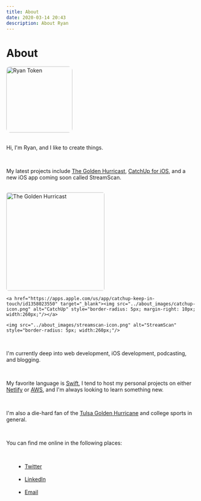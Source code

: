 ```yaml
---
title: About
date: 2020-03-14 20:43
description: About Ryan
---
```


<div>
<h1> About </h1>
<img src="../about_images/ryan-full.jpeg" alt="Ryan Token" style="border-radius: 10px; width:175px;"/>
</div>

<br />

Hi, I'm Ryan, and I like to create things.

<br />

My latest projects include <a href="https://thegoldenhurricast.com" target="_blank">The Golden Hurricast</a>, <a href="https://apps.apple.com/us/app/catchup-keep-in-touch/id1358023550" target="_blank">CatchUp for iOS</a>, and a new iOS app coming soon called StreamScan.

<br />

<div>
    <a href="https://thegoldenhurricast.com" target="_blank"><img src="../about_images/TGH-icon.png" alt="The Golden Hurricast" style="border-radius: 5px; margin-right: 10px; width:260px;"/></a>

    <a href="https://apps.apple.com/us/app/catchup-keep-in-touch/id1358023550" target="_blank"><img src="../about_images/catchup-icon.png" alt="CatchUp" style="border-radius: 5px; margin-right: 10px; width:260px;"/></a>

    <img src="../about_images/streamscan-icon.png" alt="StreamScan" style="border-radius: 5px; width:260px;"/>
</div>

<br />

I'm currently deep into web development, iOS development, podcasting, and blogging.

<br />

My favorite language is <a href="https://developer.apple.com/swift/" target="_blank">Swift</a>, I tend to host my personal projects on either <a href="https://www.netlify.com/" target="_blank">Netlify</a> or <a href="https://aws.amazon.com" target="_blank">AWS</a>, and I'm always looking to learn something new.

<br />

I'm also a die-hard fan of the <a href="https://tulsahurricane.com" target="_blank">Tulsa Golden Hurricane</a> and college sports in general.

<br />

You can find me online in the following places:

<br />

<div>
<ul style="margin-left: 25px">
<li> <a href="https://twitter.com/_ryantoken" target="_blank">Twitter</a> </li>
<br />
<li> <a href="https://linkedin.com/in/ryantoken" target="_blank">LinkedIn</a> </li>
<br />
<li><a href="mailto: ryantoken@gmail.com">Email</a> </li>
</ul>
</div>
